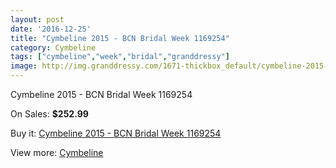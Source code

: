 ```yaml
---
layout: post
date: '2016-12-25'
title: "Cymbeline 2015 - BCN Bridal Week 1169254"
category: Cymbeline
tags: ["cymbeline","week","bridal","granddressy"]
image: http://img.granddressy.com/1671-thickbox_default/cymbeline-2015-bcn-bridal-week-1169254.jpg
---
```

Cymbeline 2015 - BCN Bridal Week 1169254

On Sales: **$252.99**
<a href="https://www.granddressy.com/en/cymbeline/1347-cymbeline-2015-bcn-bridal-week-1169254.html"><amp-img layout="responsive" width="600" height="600" src="//img.granddressy.com/1671-thickbox_default/cymbeline-2015-bcn-bridal-week-1169254.jpg" alt="Cymbeline 2015 - BCN Bridal Week 1169254 0" /></a>

Buy it: [Cymbeline 2015 - BCN Bridal Week 1169254](https://www.granddressy.com/en/cymbeline/1347-cymbeline-2015-bcn-bridal-week-1169254.html "Cymbeline 2015 - BCN Bridal Week 1169254")

View more: [Cymbeline](https://www.granddressy.com/en/71-cymbeline "Cymbeline")